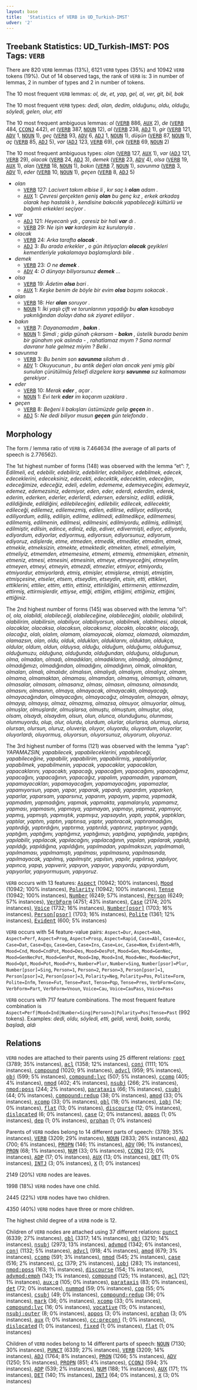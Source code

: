 ```yaml
---
layout: base
title:  'Statistics of VERB in UD_Turkish-IMST'
udver: '2'
---
```


## Treebank Statistics: UD_Turkish-IMST: POS Tags: `VERB`

There are 820 `VERB` lemmas (13%), 6121 `VERB` types (35%) and 10942 `VERB` tokens (19%).
Out of 14 observed tags, the rank of `VERB` is: 3 in number of lemmas, 2 in number of types and 2 in number of tokens.

The 10 most frequent `VERB` lemmas: <em>ol, de, et, yap, gel, al, ver, git, bil, bak</em>

The 10 most frequent `VERB` types:  <em>dedi, olan, dedim, olduğunu, oldu, olduğu, söyledi, gelen, olur, etti</em>

The 10 most frequent ambiguous lemmas: <em>ol</em> (<tt><a href="tr_imst-pos-VERB.html">VERB</a></tt> 886, <tt><a href="tr_imst-pos-AUX.html">AUX</a></tt> 2), <em>de</em> (<tt><a href="tr_imst-pos-VERB.html">VERB</a></tt> 484, <tt><a href="tr_imst-pos-CCONJ.html">CCONJ</a></tt> 442), <em>et</em> (<tt><a href="tr_imst-pos-VERB.html">VERB</a></tt> 387, <tt><a href="tr_imst-pos-NOUN.html">NOUN</a></tt> 12), <em>al</em> (<tt><a href="tr_imst-pos-VERB.html">VERB</a></tt> 238, <tt><a href="tr_imst-pos-ADJ.html">ADJ</a></tt> 1), <em>gir</em> (<tt><a href="tr_imst-pos-VERB.html">VERB</a></tt> 121, <tt><a href="tr_imst-pos-ADV.html">ADV</a></tt> 1, <tt><a href="tr_imst-pos-NOUN.html">NOUN</a></tt> 1), <em>geç</em> (<tt><a href="tr_imst-pos-VERB.html">VERB</a></tt> 93, <tt><a href="tr_imst-pos-ADV.html">ADV</a></tt> 6, <tt><a href="tr_imst-pos-ADJ.html">ADJ</a></tt> 1, <tt><a href="tr_imst-pos-NOUN.html">NOUN</a></tt> 1), <em>düşün</em> (<tt><a href="tr_imst-pos-VERB.html">VERB</a></tt> 87, <tt><a href="tr_imst-pos-NOUN.html">NOUN</a></tt> 1), <em>aç</em> (<tt><a href="tr_imst-pos-VERB.html">VERB</a></tt> 85, <tt><a href="tr_imst-pos-ADJ.html">ADJ</a></tt> 5), <em>var</em> (<tt><a href="tr_imst-pos-ADJ.html">ADJ</a></tt> 123, <tt><a href="tr_imst-pos-VERB.html">VERB</a></tt> 69), <em>çek</em> (<tt><a href="tr_imst-pos-VERB.html">VERB</a></tt> 69, <tt><a href="tr_imst-pos-NOUN.html">NOUN</a></tt> 2)

The 10 most frequent ambiguous types:  <em>olan</em> (<tt><a href="tr_imst-pos-VERB.html">VERB</a></tt> 127, <tt><a href="tr_imst-pos-AUX.html">AUX</a></tt> 1), <em>var</em> (<tt><a href="tr_imst-pos-ADJ.html">ADJ</a></tt> 121, <tt><a href="tr_imst-pos-VERB.html">VERB</a></tt> 29), <em>olacak</em> (<tt><a href="tr_imst-pos-VERB.html">VERB</a></tt> 24, <tt><a href="tr_imst-pos-ADJ.html">ADJ</a></tt> 3), <em>demek</em> (<tt><a href="tr_imst-pos-VERB.html">VERB</a></tt> 23, <tt><a href="tr_imst-pos-ADV.html">ADV</a></tt> 4), <em>olsa</em> (<tt><a href="tr_imst-pos-VERB.html">VERB</a></tt> 19, <tt><a href="tr_imst-pos-AUX.html">AUX</a></tt> 1), <em>alan</em> (<tt><a href="tr_imst-pos-VERB.html">VERB</a></tt> 18, <tt><a href="tr_imst-pos-NOUN.html">NOUN</a></tt> 1), <em>bakın</em> (<tt><a href="tr_imst-pos-VERB.html">VERB</a></tt> 7, <tt><a href="tr_imst-pos-NOUN.html">NOUN</a></tt> 1), <em>savunma</em> (<tt><a href="tr_imst-pos-VERB.html">VERB</a></tt> 3, <tt><a href="tr_imst-pos-ADV.html">ADV</a></tt> 1), <em>eder</em> (<tt><a href="tr_imst-pos-VERB.html">VERB</a></tt> 10, <tt><a href="tr_imst-pos-NOUN.html">NOUN</a></tt> 1), <em>geçen</em> (<tt><a href="tr_imst-pos-VERB.html">VERB</a></tt> 8, <tt><a href="tr_imst-pos-ADJ.html">ADJ</a></tt> 5)


* <em>olan</em>
  * <tt><a href="tr_imst-pos-VERB.html">VERB</a></tt> 127: <em>Lacivert takım elbise li , kır saç lı <b>olan</b> adam .</em>
  * <tt><a href="tr_imst-pos-AUX.html">AUX</a></tt> 1: <em>Çevresi gerçekten geniş <b>olan</b> bu genç kız , erkek arkadaş olarak hep hastalık lı , kendisine bakıcılık yapabileceği kültürlü ve bağımlı erkekleri seçiyor .</em>
* <em>var</em>
  * <tt><a href="tr_imst-pos-ADJ.html">ADJ</a></tt> 121: <em>Heyecanlı ydı , çaresiz bir hali <b>var</b> dı .</em>
  * <tt><a href="tr_imst-pos-VERB.html">VERB</a></tt> 29: <em>Ne işin <b>var</b> kardeşim kız kurularıyla .</em>
* <em>olacak</em>
  * <tt><a href="tr_imst-pos-VERB.html">VERB</a></tt> 24: <em>Arka tarafta <b>olacak</b> .</em>
  * <tt><a href="tr_imst-pos-ADJ.html">ADJ</a></tt> 3: <em>Bu arada erkekler , o gün ihtiyaçları <b>olacak</b> geyikleri kementleriyle yakalamaya başlamışlardı bile .</em>
* <em>demek</em>
  * <tt><a href="tr_imst-pos-VERB.html">VERB</a></tt> 23: <em>O ne <b>demek</b> .</em>
  * <tt><a href="tr_imst-pos-ADV.html">ADV</a></tt> 4: <em>O dünyayı biliyorsunuz <b>demek</b> ...</em>
* <em>olsa</em>
  * <tt><a href="tr_imst-pos-VERB.html">VERB</a></tt> 19: <em>Âdetim <b>olsa</b> bari .</em>
  * <tt><a href="tr_imst-pos-AUX.html">AUX</a></tt> 1: <em>Keşke benim de böyle bir evim <b>olsa</b> başımı sokacak .</em>
* <em>alan</em>
  * <tt><a href="tr_imst-pos-VERB.html">VERB</a></tt> 18: <em>Her <b>alan</b> soruyor .</em>
  * <tt><a href="tr_imst-pos-NOUN.html">NOUN</a></tt> 1: <em>İki yaşlı çift ve torunlarının yaşadığı bu <b>alan</b> kasabaya yakınlığından dolayı daha sık ziyaret ediliyor .</em>
* <em>bakın</em>
  * <tt><a href="tr_imst-pos-VERB.html">VERB</a></tt> 7: <em>Dayanamadım , <b>bakın</b> .</em>
  * <tt><a href="tr_imst-pos-NOUN.html">NOUN</a></tt> 1: <em>Şimdi ; gidip günah çıkarsam - <b>bakın</b> , üstelik burada benim bir günahım yok aslında - , rahatlamaz mıyım ? Sana normal davranır hale gelmez miyim ? Belki .</em>
* <em>savunma</em>
  * <tt><a href="tr_imst-pos-VERB.html">VERB</a></tt> 3: <em>Bu benim son <b>savunma</b> silahım dı .</em>
  * <tt><a href="tr_imst-pos-ADV.html">ADV</a></tt> 1: <em>Okuyucunun , bu antik değeri olan ancak yeni ymiş gibi sunulan çürütülmüş felsefi dizgelere karşı <b>savunma</b> sız kalmaması gerekiyor .</em>
* <em>eder</em>
  * <tt><a href="tr_imst-pos-VERB.html">VERB</a></tt> 10: <em>Merak <b>eder</b> , açar .</em>
  * <tt><a href="tr_imst-pos-NOUN.html">NOUN</a></tt> 1: <em>Evi terk <b>eder</b> im kaçarım uzaklara .</em>
* <em>geçen</em>
  * <tt><a href="tr_imst-pos-VERB.html">VERB</a></tt> 8: <em>Beğeni li bakışları üstümüzde gelip <b>geçen</b> in .</em>
  * <tt><a href="tr_imst-pos-ADJ.html">ADJ</a></tt> 5: <em>Ne dedi biliyor musun <b>geçen</b> gün telefonda .</em>

## Morphology

The form / lemma ratio of `VERB` is 7.464634 (the average of all parts of speech is 2.776562).

The 1st highest number of forms (148) was observed with the lemma “et”: <em>?, Edilmeli, ed, edebilir, edebiliriz, edebilirler, edebiliyor, edebilmek, edecek, edeceklerini, edeceksiniz, edecekti, edecektik, edecektim, edeceğim, edeceğimize, edeceğiz, edeli, edelim, edememe, edemeyeceğini, edemeyiz, edemez, edemezsiniz, edemiyor, eden, eder, ederdi, ederdim, ederek, ederim, ederken, ederler, ederlerdi, edersen, edersiniz, edildi, edildik, edildiğinde, edildiğini, edilebileceğini, edilebilir, edilecek, edilecektir, edileceği, edilemez, edilemezmiş, edilen, edilirse, ediliyor, ediliyordu, ediliyordum, ediliş, edilişin, edilme, edilmedi, edilmedikçe, edilmemesi, edilmemiş, edilmenin, edilmesi, edilmesini, edilmiyordu, edilmiş, edilmişti, edilmiştir, edilsin, edince, ediniz, edip, ediver, edivermişti, ediyor, ediyordu, ediyordum, ediyorlar, ediyormuş, ediyorsun, ediyorsunuz, ediyorum, ediyoruz, edişlerde, etme, etmeden, etmedik, etmediler, etmedim, etmek, etmekle, etmeksizin, etmekte, etmektedir, etmekten, etmeli, etmeliyim, etmeliyiz, etmemden, etmemesine, etmemi, etmemiş, etmemişken, etmenin, etmeniz, etmesi, etmesini, etmesinin, etmeye, etmeyeceğini, etmeyelim, etmeyen, etmeyi, etmeyin, etmezdi, etmezler, etmiyor, etmiyordu, etmiyordur, etmiyorlardı, etmiş, etmişler, etmişlerse, etmişti, etmiştim, etmişçesine, etseler, etsem, etseydim, etseydin, etsin, etti, ettikleri, ettiklerini, ettiler, ettim, ettin, ettiniz, ettirildiğini, ettirmenin, ettirmezdim, ettirmiş, ettirmişlerdir, ettiyse, ettiği, ettiğim, ettiğimi, ettiğimiz, ettiğini, ettiğiniz</em>.

The 2nd highest number of forms (145) was observed with the lemma “ol”: <em>ol, ola, olabildi, olabileceği, olabileceğine, olabileceğini, olabilir, olabilirdi, olabilirim, olabilirsin, olabiliyor, olabiliyorsun, olabilmek, olabilmesi, olacak, olacaklar, olacaksa, olacaksın, olacaksınız, olacaktı, olacaktır, olacağı, olacağız, olalı, olalım, olamam, olamayacak, olamaz, olamazdı, olamazdım, olamazsın, olan, oldu, olduk, oldukları, olduklarını, olduktan, oldukça, oldular, oldum, oldun, olduysa, olduğu, olduğum, olduğumu, olduğumuz, olduğumuzu, olduğuna, olduğunda, olduğundan, olduğunu, olduğunun, olma, olmadan, olmadı, olmadıkları, olmadıklarını, olmadığı, olmadığımız, olmadığımızı, olmadığından, olmadığını, olmadığının, olmak, olmaktan, olmaları, olmalı, olmalıdır, olmalısın, olmalıydı, olmalıyım, olmalıyız, olmam, olmama, olmamaktan, olmaması, olmamdan, olmamış, olmamıştı, olmanın, olmasalar, olmasam, olmasanız, olması, olmasın, olmasına, olmasında, olmasını, olmasının, olmaya, olmayacak, olmayacaktı, olmayacağı, olmayacağından, olmayacağını, olmayacağız, olmayalım, olmayan, olmayı, olmayıp, olmayışı, olmaz, olmazmış, olmazsa, olmuyor, olmuyorlar, olmuş, olmuşlar, olmuşlardır, olmuşlarsa, olmuştu, olmuştum, olmuştur, olsa, olsam, olsaydı, olsaydım, olsun, olun, olunca, olunduğunu, olunması, olunmuyordu, olup, olur, olurdu, olurdum, olurlar, olurlarsa, olurmuş, olursa, olursan, olursun, oluruz, oluverip, oluyor, oluyordu, oluyordum, oluyorlar, oluyorlardı, oluyormuş, oluyorsun, oluyorsunuz, oluyorum, oluyoruz</em>.

The 3rd highest number of forms (121) was observed with the lemma “yap”: <em>YAPAMAZSIN, yapabilecek, yapabileceklerini, yapabileceği, yapabileceğine, yapabilir, yapabilirim, yapabilirmiş, yapabiliyorlar, yapabilmek, yapabilmenin, yapacak, yapacaklar, yapacakları, yapacaklarını, yapacaktı, yapacağı, yapacağım, yapacağımı, yapacağımız, yapacağını, yapacağının, yapacağız, yapalım, yapamadım, yapamam, yapamayacakları, yapamayacağım, yapamayacağını, yapamazlar, yapamıyorsun, yapan, yapar, yaparak, yapardı, yapardım, yaparken, yaparlar, yaparsam, yaparsınız, yaparım, yapayım, yapma, yapmadık, yapmadım, yapmadığını, yapmak, yapmakta, yapmalarıyla, yapmamız, yapması, yapmasını, yapmaya, yapmayan, yapmayı, yapmaz, yapmıyor, yapmış, yapmıştı, yapmıştık, yapmışız, yapsaydın, yaptı, yaptık, yaptıkları, yaptılar, yaptım, yaptın, yaptınsa, yaptır, yaptıracak, yaptıramadığını, yaptırdığı, yaptırdığını, yaptırma, yaptırıldı, yaptırırız, yaptırıyor, yaptığı, yaptığım, yaptığımı, yaptığımız, yaptığımızı, yaptığına, yaptığında, yaptığını, yapılabilir, yapılacak, yapılacağını, yapılacağının, yapılan, yapılarak, yapıldı, yapıldığı, yapıldığına, yapıldığını, yapılmadan, yapılmaksızın, yapılmamalı, yapılmaması, yapılmamıştı, yapılması, yapılmasına, yapılmasında, yapılmayacak, yapılmış, yapılmıştır, yapılsın, yapılır, yapılırsa, yapılıyor, yapınca, yapıp, yapıverir, yapıyon, yapıyor, yapıyordu, yapıyordum, yapıyorlar, yapıyormuşum, yapıyoruz</em>.

`VERB` occurs with 13 features: <tt><a href="tr_imst-feat-Aspect.html">Aspect</a></tt> (10942; 100% instances), <tt><a href="tr_imst-feat-Mood.html">Mood</a></tt> (10942; 100% instances), <tt><a href="tr_imst-feat-Polarity.html">Polarity</a></tt> (10942; 100% instances), <tt><a href="tr_imst-feat-Tense.html">Tense</a></tt> (10942; 100% instances), <tt><a href="tr_imst-feat-Number.html">Number</a></tt> (6249; 57% instances), <tt><a href="tr_imst-feat-Person.html">Person</a></tt> (6249; 57% instances), <tt><a href="tr_imst-feat-VerbForm.html">VerbForm</a></tt> (4751; 43% instances), <tt><a href="tr_imst-feat-Case.html">Case</a></tt> (2174; 20% instances), <tt><a href="tr_imst-feat-Voice.html">Voice</a></tt> (1732; 16% instances), <tt><a href="tr_imst-feat-Number-psor.html">Number[psor]</a></tt> (1703; 16% instances), <tt><a href="tr_imst-feat-Person-psor.html">Person[psor]</a></tt> (1703; 16% instances), <tt><a href="tr_imst-feat-Polite.html">Polite</a></tt> (1361; 12% instances), <tt><a href="tr_imst-feat-Evident.html">Evident</a></tt> (600; 5% instances)

`VERB` occurs with 54 feature-value pairs: `Aspect=Dur`, `Aspect=Hab`, `Aspect=Perf`, `Aspect=Prog`, `Aspect=Prosp`, `Aspect=Rapid`, `Case=Abl`, `Case=Acc`, `Case=Dat`, `Case=Equ`, `Case=Gen`, `Case=Ins`, `Case=Loc`, `Case=Nom`, `Evident=Nfh`, `Mood=Cnd`, `Mood=CndPot`, `Mood=Des`, `Mood=DesPot`, `Mood=Gen`, `Mood=GenNec`, `Mood=GenNecPot`, `Mood=GenPot`, `Mood=Imp`, `Mood=Ind`, `Mood=Nec`, `Mood=NecPot`, `Mood=Opt`, `Mood=Pot`, `Mood=Prs`, `Number=Plur`, `Number=Sing`, `Number[psor]=Plur`, `Number[psor]=Sing`, `Person=1`, `Person=2`, `Person=3`, `Person[psor]=1`, `Person[psor]=2`, `Person[psor]=3`, `Polarity=Neg`, `Polarity=Pos`, `Polite=Form`, `Polite=Infm`, `Tense=Fut`, `Tense=Past`, `Tense=Pqp`, `Tense=Pres`, `VerbForm=Conv`, `VerbForm=Part`, `VerbForm=Vnoun`, `Voice=Cau`, `Voice=CauPass`, `Voice=Pass`

`VERB` occurs with 717 feature combinations.
The most frequent feature combination is `Aspect=Perf|Mood=Ind|Number=Sing|Person=3|Polarity=Pos|Tense=Past` (992 tokens).
Examples: <em>dedi, oldu, söyledi, etti, geldi, verdi, baktı, sordu, başladı, aldı</em>


## Relations

`VERB` nodes are attached to their parents using 25 different relations: <tt><a href="tr_imst-dep-root.html">root</a></tt> (3789; 35% instances), <tt><a href="tr_imst-dep-acl.html">acl</a></tt> (1358; 12% instances), <tt><a href="tr_imst-dep-conj.html">conj</a></tt> (1111; 10% instances), <tt><a href="tr_imst-dep-compound.html">compound</a></tt> (1020; 9% instances), <tt><a href="tr_imst-dep-advcl.html">advcl</a></tt> (959; 9% instances), <tt><a href="tr_imst-dep-obj.html">obj</a></tt> (599; 5% instances), <tt><a href="tr_imst-dep-compound-lvc.html">compound:lvc</a></tt> (507; 5% instances), <tt><a href="tr_imst-dep-ccomp.html">ccomp</a></tt> (405; 4% instances), <tt><a href="tr_imst-dep-nmod.html">nmod</a></tt> (402; 4% instances), <tt><a href="tr_imst-dep-nsubj.html">nsubj</a></tt> (266; 2% instances), <tt><a href="tr_imst-dep-nmod-poss.html">nmod:poss</a></tt> (244; 2% instances), <tt><a href="tr_imst-dep-parataxis.html">parataxis</a></tt> (66; 1% instances), <tt><a href="tr_imst-dep-csubj.html">csubj</a></tt> (44; 0% instances), <tt><a href="tr_imst-dep-compound-redup.html">compound:redup</a></tt> (38; 0% instances), <tt><a href="tr_imst-dep-amod.html">amod</a></tt> (33; 0% instances), <tt><a href="tr_imst-dep-xcomp.html">xcomp</a></tt> (33; 0% instances), <tt><a href="tr_imst-dep-obl.html">obl</a></tt> (18; 0% instances), <tt><a href="tr_imst-dep-iobj.html">iobj</a></tt> (14; 0% instances), <tt><a href="tr_imst-dep-flat.html">flat</a></tt> (13; 0% instances), <tt><a href="tr_imst-dep-discourse.html">discourse</a></tt> (12; 0% instances), <tt><a href="tr_imst-dep-dislocated.html">dislocated</a></tt> (6; 0% instances), <tt><a href="tr_imst-dep-case.html">case</a></tt> (2; 0% instances), <tt><a href="tr_imst-dep-appos.html">appos</a></tt> (1; 0% instances), <tt><a href="tr_imst-dep-dep.html">dep</a></tt> (1; 0% instances), <tt><a href="tr_imst-dep-orphan.html">orphan</a></tt> (1; 0% instances)

Parents of `VERB` nodes belong to 14 different parts of speech:  (3789; 35% instances), <tt><a href="tr_imst-pos-VERB.html">VERB</a></tt> (3209; 29% instances), <tt><a href="tr_imst-pos-NOUN.html">NOUN</a></tt> (2833; 26% instances), <tt><a href="tr_imst-pos-ADJ.html">ADJ</a></tt> (700; 6% instances), <tt><a href="tr_imst-pos-PROPN.html">PROPN</a></tt> (146; 1% instances), <tt><a href="tr_imst-pos-ADV.html">ADV</a></tt> (96; 1% instances), <tt><a href="tr_imst-pos-PRON.html">PRON</a></tt> (68; 1% instances), <tt><a href="tr_imst-pos-NUM.html">NUM</a></tt> (33; 0% instances), <tt><a href="tr_imst-pos-CCONJ.html">CCONJ</a></tt> (23; 0% instances), <tt><a href="tr_imst-pos-ADP.html">ADP</a></tt> (17; 0% instances), <tt><a href="tr_imst-pos-AUX.html">AUX</a></tt> (13; 0% instances), <tt><a href="tr_imst-pos-DET.html">DET</a></tt> (11; 0% instances), <tt><a href="tr_imst-pos-INTJ.html">INTJ</a></tt> (3; 0% instances), <tt><a href="tr_imst-pos-X.html">X</a></tt> (1; 0% instances)

2149 (20%) `VERB` nodes are leaves.

1998 (18%) `VERB` nodes have one child.

2445 (22%) `VERB` nodes have two children.

4350 (40%) `VERB` nodes have three or more children.

The highest child degree of a `VERB` node is 12.

Children of `VERB` nodes are attached using 37 different relations: <tt><a href="tr_imst-dep-punct.html">punct</a></tt> (6339; 27% instances), <tt><a href="tr_imst-dep-obl.html">obl</a></tt> (3317; 14% instances), <tt><a href="tr_imst-dep-obj.html">obj</a></tt> (3210; 14% instances), <tt><a href="tr_imst-dep-nsubj.html">nsubj</a></tt> (2973; 13% instances), <tt><a href="tr_imst-dep-advmod.html">advmod</a></tt> (1342; 6% instances), <tt><a href="tr_imst-dep-conj.html">conj</a></tt> (1132; 5% instances), <tt><a href="tr_imst-dep-advcl.html">advcl</a></tt> (918; 4% instances), <tt><a href="tr_imst-dep-amod.html">amod</a></tt> (679; 3% instances), <tt><a href="tr_imst-dep-ccomp.html">ccomp</a></tt> (591; 3% instances), <tt><a href="tr_imst-dep-nmod.html">nmod</a></tt> (545; 2% instances), <tt><a href="tr_imst-dep-case.html">case</a></tt> (516; 2% instances), <tt><a href="tr_imst-dep-cc.html">cc</a></tt> (379; 2% instances), <tt><a href="tr_imst-dep-iobj.html">iobj</a></tt> (283; 1% instances), <tt><a href="tr_imst-dep-nmod-poss.html">nmod:poss</a></tt> (163; 1% instances), <tt><a href="tr_imst-dep-discourse.html">discourse</a></tt> (154; 1% instances), <tt><a href="tr_imst-dep-advmod-emph.html">advmod:emph</a></tt> (143; 1% instances), <tt><a href="tr_imst-dep-compound.html">compound</a></tt> (125; 1% instances), <tt><a href="tr_imst-dep-acl.html">acl</a></tt> (121; 1% instances), <tt><a href="tr_imst-dep-aux-q.html">aux:q</a></tt> (105; 0% instances), <tt><a href="tr_imst-dep-parataxis.html">parataxis</a></tt> (83; 0% instances), <tt><a href="tr_imst-dep-det.html">det</a></tt> (72; 0% instances), <tt><a href="tr_imst-dep-nummod.html">nummod</a></tt> (59; 0% instances), <tt><a href="tr_imst-dep-cop.html">cop</a></tt> (55; 0% instances), <tt><a href="tr_imst-dep-csubj.html">csubj</a></tt> (49; 0% instances), <tt><a href="tr_imst-dep-compound-redup.html">compound:redup</a></tt> (36; 0% instances), <tt><a href="tr_imst-dep-mark.html">mark</a></tt> (36; 0% instances), <tt><a href="tr_imst-dep-xcomp.html">xcomp</a></tt> (33; 0% instances), <tt><a href="tr_imst-dep-compound-lvc.html">compound:lvc</a></tt> (16; 0% instances), <tt><a href="tr_imst-dep-vocative.html">vocative</a></tt> (15; 0% instances), <tt><a href="tr_imst-dep-nsubj-outer.html">nsubj:outer</a></tt> (8; 0% instances), <tt><a href="tr_imst-dep-appos.html">appos</a></tt> (3; 0% instances), <tt><a href="tr_imst-dep-orphan.html">orphan</a></tt> (3; 0% instances), <tt><a href="tr_imst-dep-aux.html">aux</a></tt> (1; 0% instances), <tt><a href="tr_imst-dep-cc-preconj.html">cc:preconj</a></tt> (1; 0% instances), <tt><a href="tr_imst-dep-dislocated.html">dislocated</a></tt> (1; 0% instances), <tt><a href="tr_imst-dep-fixed.html">fixed</a></tt> (1; 0% instances), <tt><a href="tr_imst-dep-flat.html">flat</a></tt> (1; 0% instances)

Children of `VERB` nodes belong to 14 different parts of speech: <tt><a href="tr_imst-pos-NOUN.html">NOUN</a></tt> (7130; 30% instances), <tt><a href="tr_imst-pos-PUNCT.html">PUNCT</a></tt> (6339; 27% instances), <tt><a href="tr_imst-pos-VERB.html">VERB</a></tt> (3209; 14% instances), <tt><a href="tr_imst-pos-ADJ.html">ADJ</a></tt> (1764; 8% instances), <tt><a href="tr_imst-pos-PRON.html">PRON</a></tt> (1266; 5% instances), <tt><a href="tr_imst-pos-ADV.html">ADV</a></tt> (1250; 5% instances), <tt><a href="tr_imst-pos-PROPN.html">PROPN</a></tt> (851; 4% instances), <tt><a href="tr_imst-pos-CCONJ.html">CCONJ</a></tt> (594; 3% instances), <tt><a href="tr_imst-pos-ADP.html">ADP</a></tt> (539; 2% instances), <tt><a href="tr_imst-pos-NUM.html">NUM</a></tt> (188; 1% instances), <tt><a href="tr_imst-pos-AUX.html">AUX</a></tt> (171; 1% instances), <tt><a href="tr_imst-pos-DET.html">DET</a></tt> (140; 1% instances), <tt><a href="tr_imst-pos-INTJ.html">INTJ</a></tt> (64; 0% instances), <tt><a href="tr_imst-pos-X.html">X</a></tt> (3; 0% instances)

